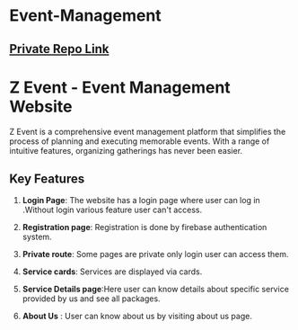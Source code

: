 # Event-Management

## [ Private Repo Link](https://classroom.github.com/a/ehOGNGkI)

# Z Event - Event Management Website

Z Event is a comprehensive event management platform that simplifies the process of planning and executing memorable events. With a range of intuitive features, organizing gatherings has never been easier.

## Key Features

1. **Login Page**: The website has a login page where user can log in .Without login various feature user can't access.

2. **Registration page**: Registration is done by firebase authentication system.

3. **Private route**: Some pages are private only login user can access them.

4. **Service cards**: Services are displayed via cards.

5. **Service Details page**:Here user can know details about specific service provided by us and see all packages.

6. **About Us** : User can know about us by visiting about us page.
